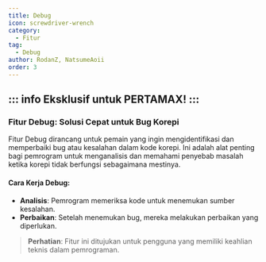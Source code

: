 ```yaml
---
title: Debug
icon: screwdriver-wrench
category:
  - Fitur
tag:
  - Debug
author: RodanZ, NatsumeAoii
order: 3
---
```

::: info Eksklusif untuk PERTAMAX!
:::
---
### Fitur Debug: Solusi Cepat untuk Bug Korepi

Fitur Debug dirancang untuk pemain yang ingin mengidentifikasi dan memperbaiki bug atau kesalahan dalam kode korepi. Ini adalah alat penting bagi pemrogram untuk menganalisis dan memahami penyebab masalah ketika korepi tidak berfungsi sebagaimana mestinya.

#### Cara Kerja Debug:
- **Analisis**: Pemrogram memeriksa kode untuk menemukan sumber kesalahan.
- **Perbaikan**: Setelah menemukan bug, mereka melakukan perbaikan yang diperlukan.

> **Perhatian**: Fitur ini ditujukan untuk pengguna yang memiliki keahlian teknis dalam pemrograman.